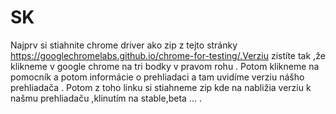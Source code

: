 
# SK
Najprv si  stiahnite chrome driver ako zip z tejto stránky https://googlechromelabs.github.io/chrome-for-testing/.Verziu zistíte tak ,že klikneme v google chrome na tri bodky v pravom rohu . Potom klikneme na pomocník a potom informácie o prehliadaci a  tam uvidíme  verziu nášho prehliadača . Potom z toho linku si stiahneme zip kde na nabližia verziu k našmu prehliadaču ,klinutím na stable,beta ... .
